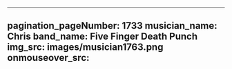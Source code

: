 ------
pagination_pageNumber: 1733
musician_name: Chris
band_name: Five Finger Death Punch
img_src: images/musician1763.png
onmouseover_src: 
------